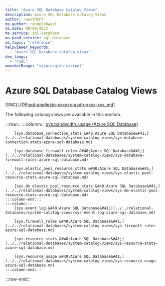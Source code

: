 ```yaml
---
title: "Azure SQL Database Catalog Views"
description: Azure SQL Database Catalog Views
author: rwestMSFT
ms.author: randolphwest
ms.date: 08/09/2022
ms.service: sql-database
ms.prod_service: sql-database
ms.topic: "reference"
helpviewer_keywords:
  - "Azure SQL Database catalog views"
dev_langs:
  - "TSQL"
monikerRange: "=azuresqldb-current"
---
```

# Azure SQL Database Catalog Views
[!INCLUDE[tsql-appliesto-xxxxxx-asdb-xxxx-xxx_md](../../includes/tsql-appliesto-xxxxxx-asdb-xxxx-xxx-md.md)]

The following catalog views are available in this section.  

:::row:::
    :::column:::
        [sys.bandwidth_usage &#40;Azure SQL Database&#41;](../../relational-databases/system-catalog-views/sys-bandwidth-usage-azure-sql-database.md)

        [sys.database_connection_stats &#40;Azure SQL Database&#41;](../../relational-databases/system-catalog-views/sys-database-connection-stats-azure-sql-database.md)

        [sys.database_firewall_rules &#40;Azure SQL Database&#41;](../../relational-databases/system-catalog-views/sys-database-firewall-rules-azure-sql-database.md)

        [sys.elastic_pool_resource_stats &#40;Azure SQL Database&#41;](../../relational-databases/system-catalog-views/sys-elastic-pool-resource-stats-azure-sql-database.md)

        [sys.dm_elastic_pool_resource_stats &#40;Azure SQL Database&#41;](../../relational-databases/system-catalog-views/sys-dm-elastic-pool-resource-stats-azure-sql-database.md)
    :::column-end:::
    :::column:::
        [sys.event_log &#40;Azure SQL Database&#41;](../../relational-databases/system-catalog-views/sys-event-log-azure-sql-database.md)

        [sys.firewall_rules &#40;Azure SQL Database&#41;](../../relational-databases/system-catalog-views/sys-firewall-rules-azure-sql-database.md)

        [sys.resource_stats &#40;Azure SQL Database&#41;](../../relational-databases/system-catalog-views/sys-resource-stats-azure-sql-database.md)

        [sys.resource_usage &#40;Azure SQL Database&#41;](../../relational-databases/system-catalog-views/sys-resource-usage-azure-sql-database.md)
    :::column-end:::
:::row-end:::
